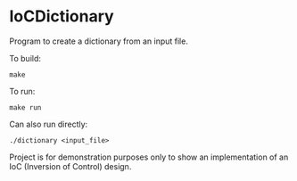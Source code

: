 # IoCDictionary

Program to create a dictionary from an input file.

To build:

`make`

To run:

`make run`

Can also run directly:

`./dictionary <input_file>`

Project is for demonstration purposes only to show an implementation
of an IoC (Inversion of Control) design.
